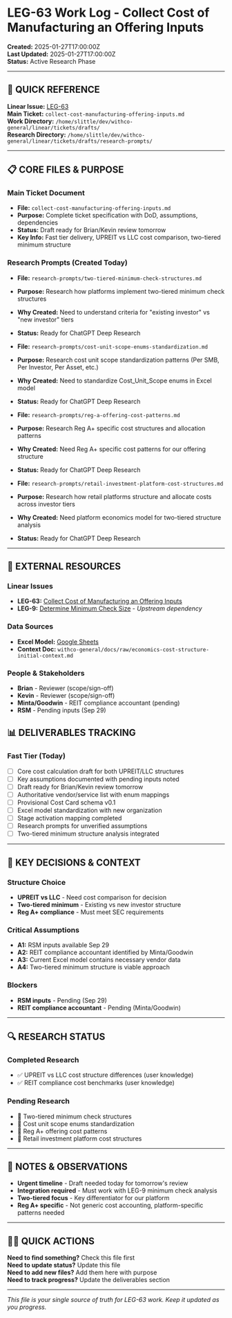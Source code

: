 # LEG-63 Work Log - Collect Cost of Manufacturing an Offering Inputs

**Created:** 2025-01-27T17:00:00Z  
**Last Updated:** 2025-01-27T17:00:00Z  
**Status:** Active Research Phase

---

## 🎯 **QUICK REFERENCE**

**Linear Issue:** [LEG-63](https://linear.app/withco/issue/LEG-63/collect-cost-of-manufacturing-an-offering-inputs)  
**Main Ticket:** `collect-cost-manufacturing-offering-inputs.md`  
**Work Directory:** `/home/slittle/dev/withco-general/linear/tickets/drafts/`  
**Research Directory:** `/home/slittle/dev/withco-general/linear/tickets/drafts/research-prompts/`

---

## 📋 **CORE FILES & PURPOSE**

### **Main Ticket Document**

- **File:** `collect-cost-manufacturing-offering-inputs.md`
- **Purpose:** Complete ticket specification with DoD, assumptions, dependencies
- **Status:** Draft ready for Brian/Kevin review tomorrow
- **Key Info:** Fast tier delivery, UPREIT vs LLC cost comparison, two-tiered minimum structure

### **Research Prompts (Created Today)**

- **File:** `research-prompts/two-tiered-minimum-check-structures.md`
- **Purpose:** Research how platforms implement two-tiered minimum check structures
- **Why Created:** Need to understand criteria for "existing investor" vs "new investor" tiers
- **Status:** Ready for ChatGPT Deep Research

- **File:** `research-prompts/cost-unit-scope-enums-standardization.md`
- **Purpose:** Research cost unit scope standardization patterns (Per SMB, Per Investor, Per Asset, etc.)
- **Why Created:** Need to standardize Cost_Unit_Scope enums in Excel model
- **Status:** Ready for ChatGPT Deep Research

- **File:** `research-prompts/reg-a-offering-cost-patterns.md`
- **Purpose:** Research Reg A+ specific cost structures and allocation patterns
- **Why Created:** Need Reg A+ specific cost patterns for our offering structure
- **Status:** Ready for ChatGPT Deep Research

- **File:** `research-prompts/retail-investment-platform-cost-structures.md`
- **Purpose:** Research how retail platforms structure and allocate costs across investor tiers
- **Why Created:** Need platform economics model for two-tiered structure analysis
- **Status:** Ready for ChatGPT Deep Research

---

## 🔗 **EXTERNAL RESOURCES**

### **Linear Issues**

- **LEG-63:** [Collect Cost of Manufacturing an Offering Inputs](https://linear.app/withco/issue/LEG-63/collect-cost-of-manufacturing-an-offering-inputs)
- **LEG-9:** [Determine Minimum Check Size](https://linear.app/withco/issue/LEG-9/determine-minimum-check-size) - _Upstream dependency_

### **Data Sources**

- **Excel Model:** [Google Sheets](https://docs.google.com/spreadsheets/d/195wUpk6d5dZS61sf5MbemVhean0FWf5YK3o6v8nctlE/edit?usp=drive_link)
- **Context Doc:** `withco-general/docs/raw/economics-cost-structure-initial-context.md`

### **People & Stakeholders**

- **Brian** - Reviewer (scope/sign-off)
- **Kevin** - Reviewer (scope/sign-off)
- **Minta/Goodwin** - REIT compliance accountant (pending)
- **RSM** - Pending inputs (Sep 29)


## 📊 **DELIVERABLES TRACKING**

### **Fast Tier (Today)**

- [ ] Core cost calculation draft for both UPREIT/LLC structures
- [ ] Key assumptions documented with pending inputs noted
- [ ] Draft ready for Brian/Kevin review tomorrow
- [ ] Authoritative vendor/service list with enum mappings
- [ ] Provisional Cost Card schema v0.1
- [ ] Excel model standardization with new organization
- [ ] Stage activation mapping completed
- [ ] Research prompts for unverified assumptions
- [ ] Two-tiered minimum structure analysis integrated

---

## 🎯 **KEY DECISIONS & CONTEXT**

### **Structure Choice**

- **UPREIT vs LLC** - Need cost comparison for decision
- **Two-tiered minimum** - Existing vs new investor structure
- **Reg A+ compliance** - Must meet SEC requirements

### **Critical Assumptions**

- **A1:** RSM inputs available Sep 29
- **A2:** REIT compliance accountant identified by Minta/Goodwin
- **A3:** Current Excel model contains necessary vendor data
- **A4:** Two-tiered minimum structure is viable approach

### **Blockers**

- **RSM inputs** - Pending (Sep 29)
- **REIT compliance accountant** - Pending (Minta/Goodwin)

---

## 🔍 **RESEARCH STATUS**

### **Completed Research**

- ✅ UPREIT vs LLC cost structure differences (user knowledge)
- ✅ REIT compliance cost benchmarks (user knowledge)

### **Pending Research**

- 🔄 Two-tiered minimum check structures
- 🔄 Cost unit scope enums standardization
- 🔄 Reg A+ offering cost patterns
- 🔄 Retail investment platform cost structures

---

## 📝 **NOTES & OBSERVATIONS**

- **Urgent timeline** - Draft needed today for tomorrow's review
- **Integration required** - Must work with LEG-9 minimum check analysis
- **Two-tiered focus** - Key differentiator for our platform
- **Reg A+ specific** - Not generic cost accounting, platform-specific patterns needed

---

## 🏃‍♂️ **QUICK ACTIONS**

**Need to find something?** Check this file first  
**Need to update status?** Update this file  
**Need to add new files?** Add them here with purpose  
**Need to track progress?** Update the deliverables section

---

_This file is your single source of truth for LEG-63 work. Keep it updated as you progress._


